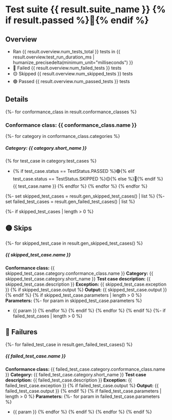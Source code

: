 # Test suite {{ result.suite_name }} {% if result.passed %}:medal_sports:{% endif %}

## Overview

- Ran {{ result.overview.num_tests_total }} tests in {{ result.overview.test_run_duration_ms | humanize_precisedelta(minimum_unit="milliseconds") }}
- :red_circle: Failed {{ result.overview.num_failed_tests }} tests
- :yellow_circle: Skipped {{ result.overview.num_skipped_tests }} tests
- :green_circle: Passed {{ result.overview.num_passed_tests }} tests


## Details

{%- for conformance_class in result.conformance_classes %}
### Conformance class: {{ conformance_class.name }}
{%- for category in conformance_class.categories %}


##### Category: {{ category.short_name }}

{% for test_case in category.test_cases %}
- {% if test_case.status == TestStatus.PASSED %}:green_circle:{% elif test_case.status == TestStatus.SKIPPED %}:yellow_circle:{% else %}:red_circle:{% endif %} {{ test_case.name }}
{% endfor %}
{% endfor %}
{% endfor %}


{%- set skipped_test_cases = result.gen_skipped_test_cases() | list %}
{%- set failed_test_cases = result.gen_failed_test_cases() | list %}

{%- if skipped_test_cases | length > 0 %}
## :yellow_circle: Skips
{%- for skipped_test_case in result.gen_skipped_test_cases() %}

##### {{ skipped_test_case.name }}

**Conformance class:** {{ skipped_test_case.category.conformance_class.name }} 
**Category:** {{ skipped_test_case.category.short_name }}
**Test case description:** {{ skipped_test_case.description }}
**Exception:** {{ skipped_test_case.exception }}
{% if skipped_test_case.output %}
**Output:** {{ skipped_test_case.output }}
{% endif %}
{% if skipped_test_case.parameters | length > 0 %}
**Parameters:**
{%- for param in skipped_test_case.parameters %}
- {{ param }}
{% endfor %}
{% endif %}
{% endfor %}
{% endif %}
{%- if failed_test_cases | length > 0 %}
## :red_circle: Failures
{%- for failed_test_case in result.gen_failed_test_cases() %}
##### {{ failed_test_case.name }}

**Conformance class:** {{ failed_test_case.category.conformance_class.name }}
**Category:** {{ failed_test_case.category.short_name }}
**Test case description:** {{ failed_test_case.description }}
**Exception:** {{ failed_test_case.exception }}
{% if failed_test_case.output %}
**Output:** {{ failed_test_case.output }}
{% endif %}
{% if failed_test_case.parameters | length > 0 %}
**Parameters:**
{%- for param in failed_test_case.parameters %}
- {{ param }}
{% endfor %}
{% endif %}
{% endfor %}
{% endif %}
